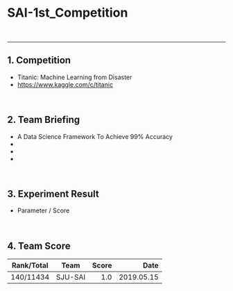 # SAI-1st_Competition

<br>
<hr>

## 1. Competition
 - Titanic: Machine Learning from Disaster
 - https://www.kaggle.com/c/titanic

<br>

## 2. Team Briefing
 - A Data Science Framework To Achieve 99% Accuracy
 - 
 -
 -

<br>


## 3. Experiment Result
 - Parameter / Score

<br>

## 4. Team Score

| Rank/Total | Team | Score | Date |
|---|:---:|---:|---:|
| 140/11434 | SJU-SAI | 1.0 | 2019.05.15 |
